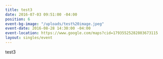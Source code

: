 ```yaml
---
title: test3
date: 2016-07-03 09:51:00 -04:00
position: 6
event-bg-image: "/uploads/test%20image.jpeg"
event-date: 2016-08-28 14:30:00 -04:00
event-location: https://www.google.com/maps?cid=17935525282803673115
layout: singles/event
---
```


test3
